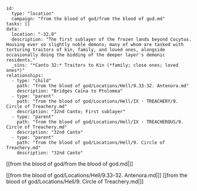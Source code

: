 
```RpgManager4
id: 
  type: "location"
  campaign: "from the blood of god/from the blood of god.md"
tasks: []
data: 
  location: "-32,0"
  description: "The first sublayer of the frozen lands beyond Cocytus. Housing ever so slightly noble demons; many of whom are tasked with torturing traitors of kin, family, and loved ones, alongside occasionally doing the bidding of the deeper layer's demonic residents."
  _sins: "*Canto 32:* Traitors to Kin (*family; close ones; loved ones*)"
relationships: 
  - type: "child"
    path: "from the blood of god/Locations/Hell/9.33-32. Antenora.md"
    description: "Bridges Caïna to Ptolomea"
  - type: "parent"
    path: "from the blood of god/Locations/Hell/IX - TREACHERY/9. Circle of Treachery.md"
    description: "32nd Canto; First sublayer"
  - type: "parent"
    path: "from the blood of god/Locations/Hell/IX - TREACHEROUS/9. Circle of Treachery.md"
    description: "32nd Canto"
  - type: "parent"
    path: "from the blood of god/Locations/Hell/9. Circle of Treachery.md"
    description: "32nd Canto"
```

[[from the blood of god/from the blood of god.md|]]

[[from the blood of god/Locations/Hell/9.33-32. Antenora.md|]]
[[from the blood of god/Locations/Hell/9. Circle of Treachery.md|]]